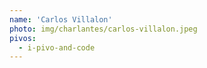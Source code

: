 ```yaml
---
name: 'Carlos Villalon'
photo: img/charlantes/carlos-villalon.jpeg
pivos:
  - i-pivo-and-code
---
```

